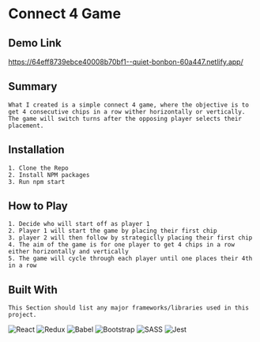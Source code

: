 # Connect 4 Game

## Demo Link
https://64eff8739ebce40008b70bf1--quiet-bonbon-60a447.netlify.app/

## Summary
    What I created is a simple connect 4 game, where the objective is to get 4 consecutive chips in a row wither horizontally or vertically.
    The game will switch turns after the opposing player selects their placement.

## Installation
    1. Clone the Repo
    2. Install NPM packages
    3. Run npm start

## How to Play
    1. Decide who will start off as player 1
    2. Player 1 will start the game by placing their first chip
    3. player 2 will then follow by strategiclly placing their first chip
    4. The aim of the game is for one player to get 4 chips in a row either horizontally and vertically 
    5. The game will cycle through each player until one places their 4th in a row

## Built With
    This Section should list any major frameworks/libraries used in this project.
![React](https://img.shields.io/badge/react-%2320232a.svg?style=for-the-badge&logo=react&logoColor=%2361DAFB)
![Redux](https://img.shields.io/badge/redux-%23593d88.svg?style=for-the-badge&logo=redux&logoColor=white)
![Babel](https://img.shields.io/badge/Babel-F9DC3e?style=for-the-badge&logo=babel&logoColor=black)
![Bootstrap](https://img.shields.io/badge/bootstrap-%238511FA.svg?style=for-the-badge&logo=bootstrap&logoColor=white)
![SASS](https://img.shields.io/badge/SASS-hotpink.svg?style=for-the-badge&logo=SASS&logoColor=white)
![Jest](https://img.shields.io/badge/-jest-%23C21325?style=for-the-badge&logo=jest&logoColor=white)